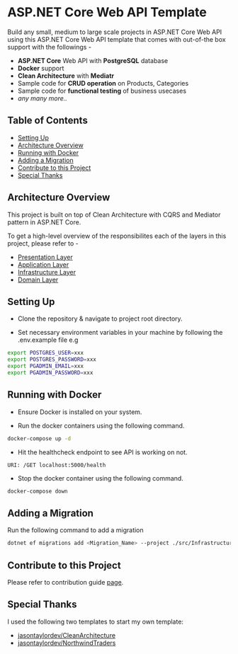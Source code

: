 # ASP.NET Core Web API Template

Build any small, medium to large scale projects in ASP.NET Core Web API using this ASP.NET Core Web API template that comes with out-of-the box support with the followings -

- **ASP.NET Core** Web API with **PostgreSQL** database
- **Docker** support
- **Clean Architecture** with **Mediatr**
- Sample code for **CRUD operation** on Products, Categories
- Sample code for **functional testing** of business usecases
- <i>any many more..</i>

## Table of Contents

- [Setting Up](#setting-up)
- [Architecture Overview](#architecture-overview)
- [Running with Docker](#running-with-docker)
- [Adding a Migration](#adding-a-migration)
- [Contribute to this Project](#contribute-to-this-project)
- [Special Thanks](#special-thanks)

## Architecture Overview

This project is built on top of Clean Architecture with CQRS and Mediator pattern in ASP.NET Core.

To get a high-level overview of the responsibilites each of the layers in this project, please refer to -

- [Presentation Layer](src/Web/README.md)
- [Application Layer](src/Application/README.md)
- [Infrastructure Layer](src/Infrastructure/README.md)
- [Domain Layer](src/Domain/README.md)

## Setting Up

- Clone the repository & navigate to project root directory.

- Set necessary environment variables in your machine by following the .env.example file e.g

```bash
export POSTGRES_USER=xxx
export POSTGRES_PASSWORD=xxx
export PGADMIN_EMAIL=xxx
export PGADMIN_PASSWORD=xxx
```

## Running with Docker

- Ensure Docker is installed on your system.

- Run the docker containers using the following command.

```bash
docker-compose up -d
```

- Hit the healthcheck endpoint to see API is working on not.

```
URI: /GET localhost:5000/health
```

- Stop the docker container using the following command.

```bash
docker-compose down
```

## Adding a Migration

Run the following command to add a migration

```bash
dotnet ef migrations add <Migration_Name> --project ./src/Infrastructure --startup-project ./src/Web --output-dir ./Data/Migrations
```

## Contribute to this Project

Please refer to contribution guide [page](./CONTRIBUTING.md).

## Special Thanks

I used the following two templates to start my own template:

- [jasontaylordev/CleanArchitecture](https://github.com/jasontaylordev/CleanArchitecture)
- [jasontaylordev/NorthwindTraders](https://github.com/jasontaylordev/NorthwindTraders)
